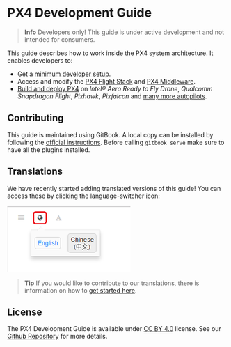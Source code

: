 # PX4 Development Guide

> **Info** Developers only! This guide is under active development and not intended for consumers.

This guide describes how to work inside the PX4 system architecture. It enables developers to:

* Get a [minimum developer setup](en/setup/config_initial.md).
* Access and modify the [PX4 Flight Stack](en/concept/flight_stack.md) and [PX4 Middleware](en/concept/middleware.md).
* [Build and deploy PX4](en/setup/building_px4.md) on _Intel® Aero Ready to Fly Drone_, _Qualcomm Snapdragon Flight_, _Pixhawk_, _Pixfalcon_ and [many more autopilots](https://docs.px4.io/en/flight_controller/).

## Contributing

This guide is maintained using GitBook. A local copy can be installed by following the [official instructions](https://toolchain.gitbook.com/setup.html). Before calling `gitbook serve` make sure to have all the plugins installed.

## Translations

We have recently started adding translated versions of this guide! You can access these by clicking the language-switcher icon:

![Gitbook Language Selector](assets/gitbook/gitbook_language_selector.png)

> **Tip** If you would like to contribute to our translations, there is information on how to [get started here](https://github.com/PX4/px4_user_guide#translation).

## License

The PX4 Development Guide is available under [CC BY 4.0](https://creativecommons.org/licenses/by/4.0/) license. See our [Github Repository](https://github.com/PX4/Devguide) for more details.
